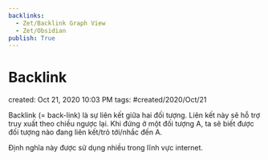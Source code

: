 ```yaml
---
backlinks:
  - Zet/Backlink Graph View
  - Zet/Obsidian
publish: True
---
```

# Backlink

created: Oct 21, 2020 10:03 PM
tags: #created/2020/Oct/21

Backlink (= back-link) là sự liên kết giữa hai đối tượng. Liên kết này sẽ hỗ trợ truy xuất theo chiều ngược lại. Khi đứng ở một đối tượng A, ta sẽ biết được đối tượng nào đang liên kết/trỏ tới/nhắc đến A.

Định nghĩa này được sử dụng nhiều trong lĩnh vực internet.
